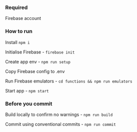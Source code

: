 ### Required
Firebase account

### How to run

Install `npm i`

Initialise Firebase - `firebase init`

Create app env - `npm run setup`

Copy Firebase config to .env

Run Firebase emulators - `cd functions && npm run emulators`

Start app - `npm start`

### Before you commit

Build locally to confirm no warnings - `npm run build`

Commit using conventional commits - `npm run commit`


